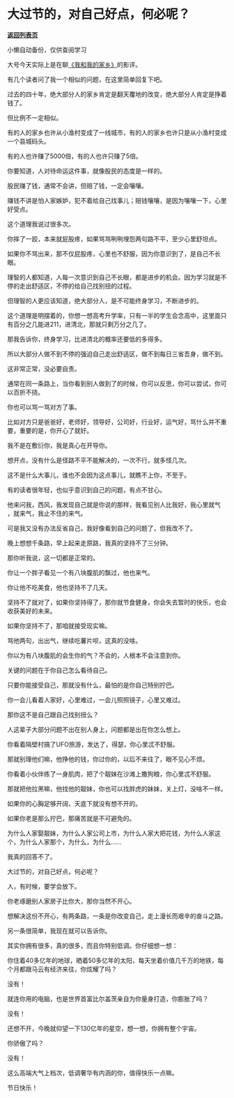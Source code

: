 # 大过节的，对自己好点，何必呢？

[**返回列表页**](/gzh/记忆承载3)

小懒自动备份，仅供查阅学习

大号今天实际上是在聊[《我和我的家乡》](https://mp.weixin.qq.com/s?__biz=MzU0MjYwNDU2Mw==&mid=2247492596&idx=1&sn=53610b661b67ce820112a057023c3ce3&chksm=fb1a8f88cc6d069e010757fc0e6b0c81b6f849ebd806004750a5df13337270fb88b8845fe099&token=521800865&lang=zh_CN&scene=21#wechat_redirect)的影评。  

  

有几个读者问了我一个相似的问题，在这里简单回复下吧。

  

过去的四十年，绝大部分人的家乡肯定是翻天覆地的改变，绝大部分人肯定是挣着钱了。  

  

但比例不一定相似。

  

有的人的家乡也许从小渔村变成了一线城市，有的人的家乡也许只是从小渔村变成一个县城码头。

  

有的人也许赚了5000倍，有的人也许只赚了5倍。  

  

你要知道，人对待命运这件事，就像股民的态度是一样的。  

  

股民赚了钱，通常不会讲，但赔了钱，一定会嚷嚷。

  

赚钱不讲是怕人家嫉妒，犯不着给自己找事儿；赔钱嚷嚷，是因为嚷嚷一下，心里好受点。

  

这个道理我说过很多次。  

  

你摔了一跤，本来就屁股疼，如果骂骂咧咧埋怨两句路不平，至少心里舒坦点。

  

如果你不骂出来，那不仅屁股疼，心里也不舒服，因为你意识到了，是自己不长眼。

  

理智的人都知道，人每一次意识到自己不长眼，都是进步的机会。因为学习就是不停的走出舒适区，不停的给自己找别扭的过程。  

  

但理智的人更应该知道，绝大部分人，是不可能终身学习，不断进步的。  

  

这个道理是明摆着的，你想一想高考升学率，只有一半的学生会念高中，这里面只有百分之几能进211，进清北，那就只剩万分之几了。  

  

那我告诉你，终身学习，比进清北的概率还要低的多得多。

  

所以大部分人做不到不停的强迫自己走出舒适区，做不到每日三省吾身，做不到。  

  

这非常正常，没必要自责。

  

通常在同一条路上，当你看到别人做到了的时候，你可以反思，你可以尝试，你可以百折不挠。  

  

你也可以骂一骂对方了事。

  

比如对方只是爸爸好，老师好，领导好，公司好，行业好，运气好，骂什么并不重要，重要的是，你开心了就好。

  

我不是在敷衍你，我是真心在开导你。  

  

想开点，没有什么是怪路不平不能解决的，一次不行，就多怪几次。  

  

这不是什么大事儿，谁也不会因为这点事儿，就瞧不上你，不至于。  

  

有的读者很年轻，也似乎意识到自己的问题，有点不甘心。  

  

他来问我，西风，我发现自己就是你说的那样，我看见别人比我好，我心里就气 ，就来气，我止不住的来气。

  

可是我又没有办法反省自己，我好像看到自己的问题了，但我改不了。

  

晚上想想千条路，早上起来走原路，我真的坚持不了三分钟。  

  

那你听我说，这一切都是正常的。

  

你让一个胖子看见一个有八块腹肌的飘过，他也来气。

  

你让他不吃美食，他也坚持不了几天。

  

坚持不了就对了，如果你坚持得了，那你就节食健身，你会失去暂时的快乐，也会收获美好的未来。  

  

如果你坚持不了，那咱就接受现实嘛。

  

骂他两句，出出气，继续吃薯片呗，这真的没啥。  

  

你以为有八块腹肌的会生你的气？不会的，人根本不会注意到你。  

  

关键的问题在于你自己怎么看待自己。  

  

只要你能接受自己，那就没有什么，最怕的是你自己特别拧巴。  

  

你一会儿看着人家好，心里难过，一会儿照照镜子，心里又难过。

  

那你这不是自己跟自己找别扭么？

  

人这辈子大部分问题不出在别人身上，问题都是出在你怎么想上。  

  

你看着隔壁村搞了UFO旅游，发达了，得瑟，你心里忒不舒服。  

  

那就别理他们嘛，他挣他的钱，你过你的，以后不来往了，眼不见心不烦。  

  

你看着小伙伴练了一身肌肉，把了个靓妹在沙滩上撒狗粮，你心里忒不舒服。  

  

那就把他拉黑嘛，他找他的靓妹，你也可以找胖虎的妹妹，关上灯，没啥不一样。

  

如果你的心胸足够开阔，天底下就没有想不开的。  

  

如果你老是那么拧巴，那痛苦就是不可避免的。

  

为什么人家娶靓妹，为什么人家公司上市，为什么人家大把花钱，为什么人家这个，为什么人家那个，为什么，为什么......  

  

我真的回答不了。

  

大过节的，对自己好点，何必呢？

  

人，有时候，要学会放下。

  

你老琢磨别人家房子比你大，那你当然不开心。  

  

想解决这份不开心，有两条路，一条是你改变自己，走上漫长而艰辛的奋斗之路。  

  

另一条很简单，我现在就可以告诉你。

  

其实你拥有很多，真的很多，而且你特别低调。你仔细想一想：

  

你住着40多亿年的地球，晒着50多亿年的太阳，每天坐着价值几千万的地铁，每个月都跟马云有经济来往，你炫耀了吗？

  

没有！

  

就连你用的电脑，也是世界首富比尔盖茨亲自为你量身打造，你膨胀了吗？  

  

没有！

  

还想不开，今晚就仰望一下130亿年的星空，想一想，你拥有整个宇宙。  

  

你骄傲了吗？

  

没有！

  

这么高端大气上档次，低调奢华有内涵的你，值得快乐一点嘛。

  

节日快乐！

